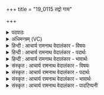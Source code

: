 +++
title = "19_0115 तद्वो गाय"

+++
<details><summary>पदपाठः</summary>

त꣢त्। वः꣣। गाय। सुते꣢। स꣡चा꣢꣯। पु꣣रुहूता꣡य꣣। पु꣣रु। हूता꣡य꣢। स꣡त्व꣢꣯ने। शम्। यत्। ग꣡वे꣢꣯। न꣢। शा꣣कि꣡ने꣢। ११५।
</details>

<details><summary>अधिमन्त्रम् (VC)</summary>

- इन्द्रः
- शंयुर्बार्हस्पत्यः
- गायत्री
- षड्जः
- ऐन्द्रं काण्डम्
</details>

<details><summary>हिन्दी : आचार्य रामनाथ वेदालंकार - विषयः</summary>

प्रथम मन्त्र में इन्द्र परमेश्वर के प्रति स्तोत्र-गान के लिए मनुष्यों को प्रेरित किया गया है।
</details>

<details><summary>हिन्दी : आचार्य रामनाथ वेदालंकार - पदार्थः</summary>

पदार्थान्वयभाषाः -  हे उपासको ! (वः) तुम (सुते) श्रद्धा-रूप सोमरस के अभिषुत होने पर (सचा) साथ मिलकर (पुरुहूताय) बहुत या बहुतों से स्तुति किये गये (सत्वने) बलशाली इन्द्र परमात्मा के लिए (तत्) वह स्तोत्र (गाय) गान करो, (यत्) जो (शाकिने) शाक अर्थात् घास-चारे से युक्त (गवे न) बैल के समान (शाकिने) शक्तिशाली (गवे) स्तोता के लिए (शम्) सुख-शान्ति को देनेवाला हो। आशय यह है कि जैसे बैल के लिए घास-चारा सुखकर होता है, वैसे वह स्तोत्र स्तोता के लिए सुखकर हो ॥१॥ इस मन्त्र में ‘गवे न शाकिने’ में श्लिष्टोपमालङ्कार है ॥१॥
</details>

<details><summary>हिन्दी : आचार्य रामनाथ वेदालंकार - भावार्थः</summary>

भावार्थभाषाः -  स्तुति करने से परमात्मा को कुछ उपलब्धि नहीं होती, प्रत्युत स्तुतिकर्ता को ही आत्मा में सुख, शान्ति और बल प्राप्त होता है ॥१॥
</details>

<details><summary>संस्कृत : आचार्य रामनाथ वेदालंकार - विषयः</summary>

अथ द्वितीयोऽध्यायः ॥३॥ अथ ‘तद्वो गाय’ इत्याद्याया दशतेः तत्रादौ इन्द्रं प्रति स्तोत्राणि गातुं जनाः प्रेर्यन्ते।
</details>

<details><summary>संस्कृत : आचार्य रामनाथ वेदालंकार - पदार्थः</summary>

पदार्थान्वयभाषाः -  हे उपासकाः ! (वः२) यूयम् (सुते) श्रद्धारूपे सोमरसेऽभिषुते सति। षुञ् अभिषवे, निष्ठायां रूपम्। (सचा) संभूय। सचा सहेत्यर्थः। निरु० ५।५। (पुरुहूताय) बहुस्तुताय, बहुभिः स्तुताय वा। पुरु इति बहुनाम। निघं० ३।१। हूतः, ह्वेञ् स्पर्धायां शब्दे च। (सत्वने३) बलशालिने इन्द्राय परमात्मने (तत्) स्तोत्रम् (गाय) गायत। ‘लोपस्त आत्मनेपदेषु।’ अ० ७।१।४१ इत्यात्मनेपदे विहितस्तलोपोऽत्र बाहुलकात् परस्मैपदेऽपि भवति। (यत्) स्तोत्रम् (शाकिने) शाको यवसम् अस्यास्तीति शाकी तस्मै (गवे४ न) वृषभाय इव (शाकिने५) शक्तिमते। शक्लृ शक्तौ। शाकः शक्तिरस्यास्तीति शाकी तस्मै। (गवे) स्तोत्रे। गौः इति स्तोतृनामसु पठितम्। निघं० ३।१६। (शम्) सुखशान्तिकरं भवेदिति शेषः। वृषभाय यथा यवसादिकं सुखकरं भवति तथा स्तोत्रं सुखकरं भवेदित्याशयः ॥१॥ अत्र गवे न शाकिने इत्यत्र श्लिष्टोपमालङ्कारः ॥१॥
</details>

<details><summary>संस्कृत : आचार्य रामनाथ वेदालंकार - भावार्थः</summary>

भावार्थभाषाः -  स्तुत्या परमात्मनो न काचिदुपलब्धिर्भवति, प्रत्युत स्तोतुरेवात्मनि सुखं शान्तिर्बलं चोपजायते ॥१॥
</details>

<details><summary>संस्कृत : आचार्य रामनाथ वेदालंकार - पादटिप्पनी</summary>

टिप्पणी:   १. ऋ० ६।४५।२२, साम० १६६६। २. वेदे षष्ठीचतुर्थीद्वितीयास्विव प्रथमायामपि युष्मदो वसादेशो दृश्यते। विवरणकारस्तु वः त्वं गाय इति व्याचष्टे। वः यूयं गाय गायत इति भरतः। ३. सत्वने। षणु दाने इत्यस्यैतद् रूपम्, दात्रे—वि०। दात्रे धनानाम्—भ०। शत्रूणां सादयित्रे यद्वा धनानां सनित्रे दात्रे—सा०। शुद्धान्तःकरणाय इति ऋ० ६।४५।२२ भाष्ये द०। ४. वृषभाय इव—वि०। गवे इव घासः—भ०। यथा गवे यवसं सुखकरं तद्वदित्यर्थः—सा०। ५. शकनः शाकः शक्तिरित्यर्थः, तद्वान् शाकी, तस्मै शाकिने—वि०।
</details>